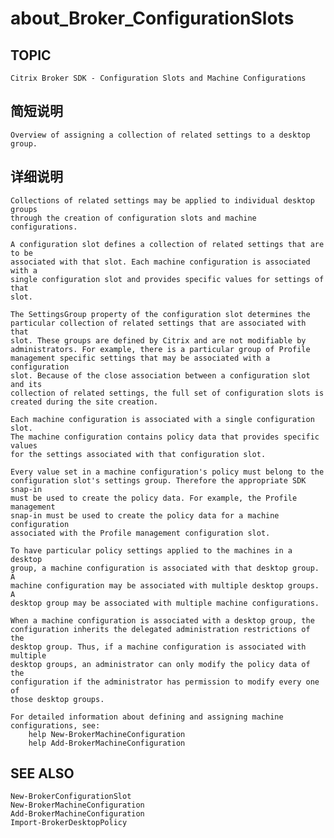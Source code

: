 # about_Broker_ConfigurationSlots

## TOPIC

    Citrix Broker SDK - Configuration Slots and Machine Configurations 
    

## 简短说明

    Overview of assigning a collection of related settings to a desktop group. 
    

## 详细说明

    Collections of related settings may be applied to individual desktop groups 
    through the creation of configuration slots and machine configurations. 
    
    A configuration slot defines a collection of related settings that are to be 
    associated with that slot. Each machine configuration is associated with a 
    single configuration slot and provides specific values for settings of that 
    slot. 
    
    The SettingsGroup property of the configuration slot determines the 
    particular collection of related settings that are associated with that 
    slot. These groups are defined by Citrix and are not modifiable by 
    administrators. For example, there is a particular group of Profile 
    management specific settings that may be associated with a configuration 
    slot. Because of the close association between a configuration slot and its 
    collection of related settings, the full set of configuration slots is 
    created during the site creation. 
    
    Each machine configuration is associated with a single configuration slot. 
    The machine configuration contains policy data that provides specific values 
    for the settings associated with that configuration slot. 
    
    Every value set in a machine configuration's policy must belong to the 
    configuration slot's settings group. Therefore the appropriate SDK snap-in 
    must be used to create the policy data. For example, the Profile management 
    snap-in must be used to create the policy data for a machine configuration 
    associated with the Profile management configuration slot. 
    
    To have particular policy settings applied to the machines in a desktop 
    group, a machine configuration is associated with that desktop group. A 
    machine configuration may be associated with multiple desktop groups. A 
    desktop group may be associated with multiple machine configurations. 
    
    When a machine configuration is associated with a desktop group, the 
    configuration inherits the delegated administration restrictions of the 
    desktop group. Thus, if a machine configuration is associated with multiple 
    desktop groups, an administrator can only modify the policy data of the 
    configuration if the administrator has permission to modify every one of 
    those desktop groups. 
    
    For detailed information about defining and assigning machine 
    configurations, see: 
        help New-BrokerMachineConfiguration 
        help Add-BrokerMachineConfiguration 
    

## SEE ALSO

    New-BrokerConfigurationSlot 
    New-BrokerMachineConfiguration 
    Add-BrokerMachineConfiguration 
    Import-BrokerDesktopPolicy
